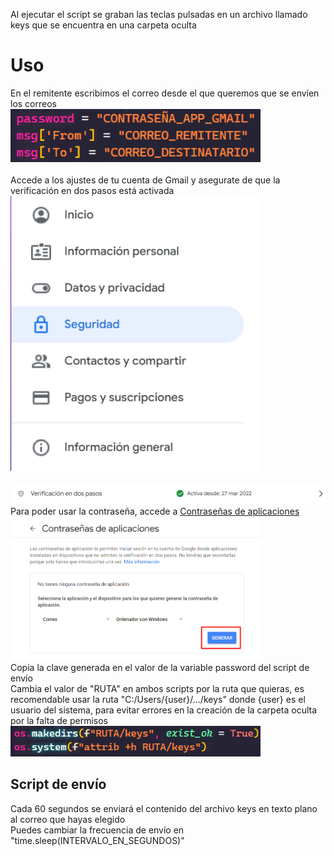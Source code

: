 Al ejecutar el script se graban las teclas pulsadas en un archivo llamado keys que se encuentra en una carpeta oculta

# Uso
En el remitente escribimos el correo desde el que queremos que se envíen los correos
<br>
<img src="assets/ejemplos_email.png" alt="Ejemplos email" width="400px">
<br><br>
Accede a los ajustes de tu cuenta de Gmail y asegurate de que la verificación en dos pasos está activada
<img src="assets/seguridad.png" alt="Seguridad" width="400px">
<br><br>
<img src="assets/doble_factor.png" alt="Doble factor" width="600px">
<br>
Para poder usar la contraseña, accede a <a href="https://myacount.google.com/apppasswords">Contraseñas de aplicaciones</a>
<br>
<img src="assets/app_passwords.png" alt="Contraseñas de aplicaciones" width="400px">
<br>
Copia la clave generada en el valor de la variable password del script de envío
<br>
Cambia el valor de "RUTA" en ambos scripts por la ruta que quieras, es recomendable usar la ruta "C:/Users/{user}/.../keys" donde {user} es el usuario del sistema, para evitar errores en la creación de la carpeta oculta por la falta de permisos
<br>
<img src="assets/ejemplos_ruta.png" alt="Ejemplos ruta" width="400px">
## Script de envío
Cada 60 segundos se enviará el contenido del archivo keys en texto plano al correo que hayas elegido
<br>
Puedes cambiar la frecuencia de envío en "time.sleep(INTERVALO_EN_SEGUNDOS)"
